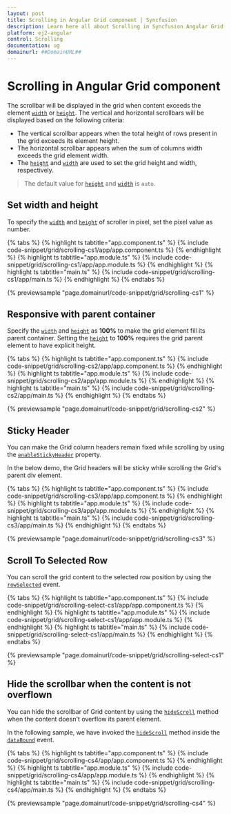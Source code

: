 ```yaml
---
layout: post
title: Scrolling in Angular Grid component | Syncfusion
description: Learn here all about Scrolling in Syncfusion Angular Grid component of Syncfusion Essential JS 2 and more.
platform: ej2-angular
control: Scrolling 
documentation: ug
domainurl: ##DomainURL##
---
```


# Scrolling in Angular Grid component

 The scrollbar will be displayed in the grid when content exceeds the element [`width`](https://ej2.syncfusion.com/angular/documentation/api/grid/#width) or
 [`height`](https://ej2.syncfusion.com/angular/documentation/api/grid/#height).
 The vertical and horizontal scrollbars will be displayed based on the following criteria:

* The vertical scrollbar appears when the total height of rows present in the grid exceeds its element height.
* The horizontal scrollbar appears when the sum of columns width exceeds the grid element width.
* The [`height`](https://ej2.syncfusion.com/angular/documentation/api/grid/#height) and [`width`](https://ej2.syncfusion.com/angular/documentation/api/grid/#width)
are used to set the grid height and width, respectively.

> The default value for [`height`](https://ej2.syncfusion.com/angular/documentation/api/grid/#height) and [`width`](https://ej2.syncfusion.com/angular/documentation/api/grid/#width) is `auto`.

## Set width and height

To specify the [`width`](https://ej2.syncfusion.com/angular/documentation/api/grid/#width) and [`height`](https://ej2.syncfusion.com/angular/documentation/api/grid/#height)
of scroller in pixel, set the pixel value as number.

{% tabs %}
{% highlight ts tabtitle="app.component.ts" %}
{% include code-snippet/grid/scrolling-cs1/app/app.component.ts %}
{% endhighlight %}
{% highlight ts tabtitle="app.module.ts" %}
{% include code-snippet/grid/scrolling-cs1/app/app.module.ts %}
{% endhighlight %}
{% highlight ts tabtitle="main.ts" %}
{% include code-snippet/grid/scrolling-cs1/app/main.ts %}
{% endhighlight %}
{% endtabs %}
  
{% previewsample "page.domainurl/code-snippet/grid/scrolling-cs1" %}

## Responsive with parent container

Specify the [`width`](https://ej2.syncfusion.com/angular/documentation/api/grid/#width) and [`height`](https://ej2.syncfusion.com/angular/documentation/api/grid/#height)
as **100%** to make the grid element fill its parent container.
Setting the [`height`](https://ej2.syncfusion.com/angular/documentation/api/grid/#height) to **100%** requires the grid parent element to have explicit height.

{% tabs %}
{% highlight ts tabtitle="app.component.ts" %}
{% include code-snippet/grid/scrolling-cs2/app/app.component.ts %}
{% endhighlight %}
{% highlight ts tabtitle="app.module.ts" %}
{% include code-snippet/grid/scrolling-cs2/app/app.module.ts %}
{% endhighlight %}
{% highlight ts tabtitle="main.ts" %}
{% include code-snippet/grid/scrolling-cs2/app/main.ts %}
{% endhighlight %}
{% endtabs %}
  
{% previewsample "page.domainurl/code-snippet/grid/scrolling-cs2" %}

## Sticky Header

You can make the Grid column headers remain fixed while scrolling by using the [`enableStickyHeader`](https://ej2.syncfusion.com/angular/documentation/api/grid/#enablestickyheader) property.

In the below demo, the Grid headers will be sticky while scrolling the Grid's parent div element.

{% tabs %}
{% highlight ts tabtitle="app.component.ts" %}
{% include code-snippet/grid/scrolling-cs3/app/app.component.ts %}
{% endhighlight %}
{% highlight ts tabtitle="app.module.ts" %}
{% include code-snippet/grid/scrolling-cs3/app/app.module.ts %}
{% endhighlight %}
{% highlight ts tabtitle="main.ts" %}
{% include code-snippet/grid/scrolling-cs3/app/main.ts %}
{% endhighlight %}
{% endtabs %}
  
{% previewsample "page.domainurl/code-snippet/grid/scrolling-cs3" %}

## Scroll To Selected Row

You can scroll the grid content to the selected row position by using the
[`rowSelected`](https://ej2.syncfusion.com/angular/documentation/api/grid/#rowselected) event.

{% tabs %}
{% highlight ts tabtitle="app.component.ts" %}
{% include code-snippet/grid/scrolling-select-cs1/app/app.component.ts %}
{% endhighlight %}
{% highlight ts tabtitle="app.module.ts" %}
{% include code-snippet/grid/scrolling-select-cs1/app/app.module.ts %}
{% endhighlight %}
{% highlight ts tabtitle="main.ts" %}
{% include code-snippet/grid/scrolling-select-cs1/app/main.ts %}
{% endhighlight %}
{% endtabs %}
  
{% previewsample "page.domainurl/code-snippet/grid/scrolling-select-cs1" %}

## Hide the scrollbar when the content is not overflown

You can hide the scrollbar of Grid content by using the [`hideScroll`](https://ej2.syncfusion.com/angular/documentation/api/grid/#hidescroll) method when the content doesn't overflow its parent element.

In the following sample, we have invoked the [`hideScroll`](https://ej2.syncfusion.com/angular/documentation/api/grid/#hidescroll) method inside the [`dataBound`](https://ej2.syncfusion.com/angular/documentation/api/grid/#databound) event.

{% tabs %}
{% highlight ts tabtitle="app.component.ts" %}
{% include code-snippet/grid/scrolling-cs4/app/app.component.ts %}
{% endhighlight %}
{% highlight ts tabtitle="app.module.ts" %}
{% include code-snippet/grid/scrolling-cs4/app/app.module.ts %}
{% endhighlight %}
{% highlight ts tabtitle="main.ts" %}
{% include code-snippet/grid/scrolling-cs4/app/main.ts %}
{% endhighlight %}
{% endtabs %}
  
{% previewsample "page.domainurl/code-snippet/grid/scrolling-cs4" %}